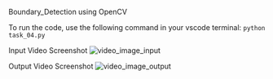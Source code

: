 Boundary_Detection using OpenCV

To run the code, use the following command in your vscode terminal: `python task_04.py`


Input Video Screenshot
![video_image_input](https://github.com/athulnairrr/OpenCV_Projects/assets/132225542/cdbcca25-658b-4ed5-b5e5-f125898f3e19)


Output Video Screenshot
![video_image_output](https://github.com/athulnairrr/OpenCV_Projects/assets/132225542/778dc523-868b-4d22-9f2c-2fe4ca558a81)
